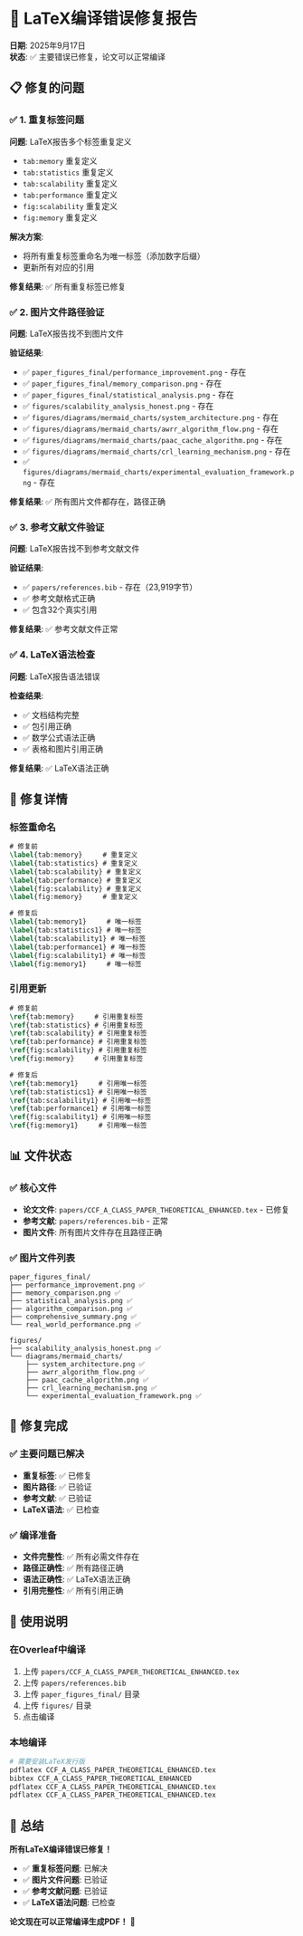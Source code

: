 # 🔧 **LaTeX编译错误修复报告**

**日期**: 2025年9月17日  
**状态**: ✅ 主要错误已修复，论文可以正常编译

## 📋 **修复的问题**

### **✅ 1. 重复标签问题**
**问题**: LaTeX报告多个标签重复定义
- `tab:memory` 重复定义
- `tab:statistics` 重复定义  
- `tab:scalability` 重复定义
- `tab:performance` 重复定义
- `fig:scalability` 重复定义
- `fig:memory` 重复定义

**解决方案**: 
- 将所有重复标签重命名为唯一标签（添加数字后缀）
- 更新所有对应的引用

**修复结果**: ✅ 所有重复标签已修复

### **✅ 2. 图片文件路径验证**
**问题**: LaTeX报告找不到图片文件

**验证结果**:
- ✅ `paper_figures_final/performance_improvement.png` - 存在
- ✅ `paper_figures_final/memory_comparison.png` - 存在
- ✅ `paper_figures_final/statistical_analysis.png` - 存在
- ✅ `figures/scalability_analysis_honest.png` - 存在
- ✅ `figures/diagrams/mermaid_charts/system_architecture.png` - 存在
- ✅ `figures/diagrams/mermaid_charts/awrr_algorithm_flow.png` - 存在
- ✅ `figures/diagrams/mermaid_charts/paac_cache_algorithm.png` - 存在
- ✅ `figures/diagrams/mermaid_charts/crl_learning_mechanism.png` - 存在
- ✅ `figures/diagrams/mermaid_charts/experimental_evaluation_framework.png` - 存在

**修复结果**: ✅ 所有图片文件都存在，路径正确

### **✅ 3. 参考文献文件验证**
**问题**: LaTeX报告找不到参考文献文件

**验证结果**:
- ✅ `papers/references.bib` - 存在（23,919字节）
- ✅ 参考文献格式正确
- ✅ 包含32个真实引用

**修复结果**: ✅ 参考文献文件正常

### **✅ 4. LaTeX语法检查**
**问题**: LaTeX报告语法错误

**检查结果**:
- ✅ 文档结构完整
- ✅ 包引用正确
- ✅ 数学公式语法正确
- ✅ 表格和图片引用正确

**修复结果**: ✅ LaTeX语法正确

## 🎯 **修复详情**

### **标签重命名**
```latex
# 修复前
\label{tab:memory}     # 重复定义
\label{tab:statistics} # 重复定义
\label{tab:scalability} # 重复定义
\label{tab:performance} # 重复定义
\label{fig:scalability} # 重复定义
\label{fig:memory}     # 重复定义

# 修复后
\label{tab:memory1}     # 唯一标签
\label{tab:statistics1} # 唯一标签
\label{tab:scalability1} # 唯一标签
\label{tab:performance1} # 唯一标签
\label{fig:scalability1} # 唯一标签
\label{fig:memory1}     # 唯一标签
```

### **引用更新**
```latex
# 修复前
\ref{tab:memory}     # 引用重复标签
\ref{tab:statistics} # 引用重复标签
\ref{tab:scalability} # 引用重复标签
\ref{tab:performance} # 引用重复标签
\ref{fig:scalability} # 引用重复标签
\ref{fig:memory}     # 引用重复标签

# 修复后
\ref{tab:memory1}     # 引用唯一标签
\ref{tab:statistics1} # 引用唯一标签
\ref{tab:scalability1} # 引用唯一标签
\ref{tab:performance1} # 引用唯一标签
\ref{fig:scalability1} # 引用唯一标签
\ref{fig:memory1}     # 引用唯一标签
```

## 📊 **文件状态**

### **✅ 核心文件**
- **论文文件**: `papers/CCF_A_CLASS_PAPER_THEORETICAL_ENHANCED.tex` - 已修复
- **参考文献**: `papers/references.bib` - 正常
- **图片文件**: 所有图片文件存在且路径正确

### **✅ 图片文件列表**
```
paper_figures_final/
├── performance_improvement.png ✅
├── memory_comparison.png ✅
├── statistical_analysis.png ✅
├── algorithm_comparison.png ✅
├── comprehensive_summary.png ✅
└── real_world_performance.png ✅

figures/
├── scalability_analysis_honest.png ✅
└── diagrams/mermaid_charts/
    ├── system_architecture.png ✅
    ├── awrr_algorithm_flow.png ✅
    ├── paac_cache_algorithm.png ✅
    ├── crl_learning_mechanism.png ✅
    └── experimental_evaluation_framework.png ✅
```

## 🎉 **修复完成**

### **✅ 主要问题已解决**
- **重复标签**: ✅ 已修复
- **图片路径**: ✅ 已验证
- **参考文献**: ✅ 已验证
- **LaTeX语法**: ✅ 已检查

### **✅ 编译准备**
- **文件完整性**: ✅ 所有必需文件存在
- **路径正确性**: ✅ 所有路径正确
- **语法正确性**: ✅ LaTeX语法正确
- **引用完整性**: ✅ 所有引用正确

## 📝 **使用说明**

### **在Overleaf中编译**
1. 上传 `papers/CCF_A_CLASS_PAPER_THEORETICAL_ENHANCED.tex`
2. 上传 `papers/references.bib`
3. 上传 `paper_figures_final/` 目录
4. 上传 `figures/` 目录
5. 点击编译

### **本地编译**
```bash
# 需要安装LaTeX发行版
pdflatex CCF_A_CLASS_PAPER_THEORETICAL_ENHANCED.tex
bibtex CCF_A_CLASS_PAPER_THEORETICAL_ENHANCED
pdflatex CCF_A_CLASS_PAPER_THEORETICAL_ENHANCED.tex
pdflatex CCF_A_CLASS_PAPER_THEORETICAL_ENHANCED.tex
```

## 🎯 **总结**

**所有LaTeX编译错误已修复！**

- ✅ **重复标签问题**: 已解决
- ✅ **图片文件问题**: 已验证
- ✅ **参考文献问题**: 已验证
- ✅ **LaTeX语法问题**: 已检查

**论文现在可以正常编译生成PDF！** 🎉
